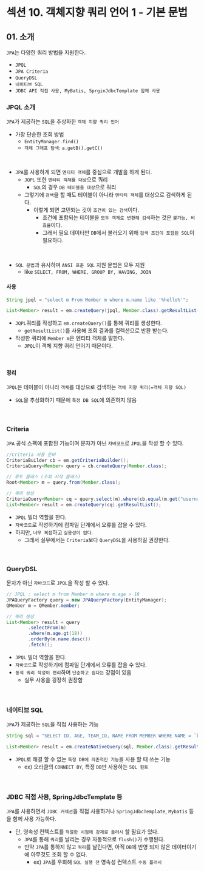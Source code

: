 # 섹션 10. 객체지향 쿼리 언어 1 - 기본 문법
## 01. 소개
`JPA`는 다양한 쿼리 방법을 지원한다.
- `JPQL`
- `JPA Criteria`
- `QueryDSL`
- `네이티브 SQL`
- `JDBC API 직접 사용, MyBatis, SprginJdbcTemplate 함께 사용`
### JPQL 소개
`JPA`가 제공하는 `SQL`을 추상화한 `객체 지향 쿼리 언어`
- 가장 단순한 조회 방법
  - `EntityManager.find()`
  - `객체 그래프 탐색`: `a.getB().getC()`  
<br/>

- `JPA`를 사용하게 되면 `엔티티 객체`를 중심으로 개발을 하게 된다.
  - `JQPL` 또한 `엔티티 객체를 대상`으로 쿼리
    - `SQL`의 경우 `DB 테이블을 대상`으로 쿼리
  - 그렇기에 `검색`을 할 때도 테이블이 아니라 `엔티티 객체`를 대상으로 검색하게 된다.
    - 이렇게 되면 고민되는 것이 `조건이 있는 검색`이다.
      - 조건에 포함되는 테이블을 `모두 객체로 변환해 검색`하는 것은 `불가능, 비효율`이다.
      - 그래서 필요 데이터만 `DB`에서 불러오기 위해 `검색 조건이 포함된 SQL`이 필요하다.  
<br/>

- `SQL 문법`과 유사하며 `ANSI 표준 SQL` 지원 문법은 모두 지원
  - like `SELECT, FROM, WHERE, GROUP BY, HAVING, JOIN`
#### 사용
```java
String jpql = "select m From Member m where m.name like '%hello%'";

List<Member> result = em.createQuery(jpql, Member.class).getResultList();
```
- `JQPL`쿼리를 작성하고 `em.createQuery()`를 통해 쿼리를 생성한다.
  - `getResultList()`를 사용해 조회 결과를 컬렉션으로 반환 받는다.
- 작성한 쿼리에 `Member m`은 엔티티 객체를 말한다.
  - `JPQL`이 객체 지향 쿼리 언어기 때문이다.  
<br/>

#### 정리
`JPQL`은 테이블이 아니라 `객체`를 대상으로 검색하는 `객체 지향 쿼리(=객체 지향 SQL)`
- `SQL`을 추상화하기 때문에 `특정 DB SQL`에 의존하지 않음  
<br/><br/>

### Criteria
`JPA` 공식 스펙에 포함된 기능이며 문자가 아닌 `자바코드`로 `JPQL`을 작성 할 수 있다.
```java
//Criteria 사용 준비
CriteriaBuilder cb = em.getCriteriaBuilder();
CriteriaQuery<Member> query = cb.createQuery(Member.class);

// 루트 클래스 (조회 시작 클래스)
Root<Member> m = query.from(Member.class);

// 쿼리 생성
CriteriaQuery<Member> cq = query.select(m).where(cb.equal(m.get("username"), "kim"));
List<Member> result = em.createQuery(cq).getResultList();
```
- `JPQL` 빌더 역할을 한다.
- `자바코드`로 작성하기에 컴파일 단계에서 오류를 잡을 수 있다.
- 하지만, `너무 복잡`하고 `실용성이 없다`.
  - 그래서 실무에서는 `Criteria`보다 `QueryDSL`을 사용하길 권장한다.  
<br/><br/>

### QueryDSL
문자가 아닌 `자바코드`로 `JPQL`을 작성 할 수 있다.
```java
// JPQL : select m from Member m where m.age > 18
JPAQueryFactory query = new JPAQueryFactory(EntityManager);
QMember m = QMember.member;

// 쿼리 생성
List<Member> result = query
        .selectFrom(m)
        .where(m.age.gt(18))
        .orderBy(m.name.desc())
        .fetch();
```
- `JPQL` 빌더 역할을 한다.
- `자바코드`로 작성하기에 컴파일 단게에서 오류를 잡을 수 있다.
- `동적 쿼리 작성이 편리`하며 `단순하고 쉽다는` 강점이 있음
  - 실무 사용을 굉장히 권장함  
<br/><br/>

### 네이티브 SQL
`JPA`가 제공하는 `SQL`을 직접 사용하는 기능
```java
String sql = "SELECT ID, AGE, TEAM_ID, NAME FROM MEMBER WHERE NAME = `kim'";

List<Member> result = em.createNativeQuery(sql, Member.class).getResultList();
```
- `JPQL`로 해결 할 수 없는 `특정 DB에 의존적인 기능`을 사용 할 때 쓰는 기능
  - ex) 오라클의 `CONNECT BY`, 특정 `DB`만 사용하는 `SQL 힌트`  
<br/><br/>

### JDBC 직접 사용, SpringJdbcTemplate 등
`JPA`를 사용하면서 `JDBC 커넥션`을 직접 사용하거나 `SpringJdbcTemplate`, `Mybatis` 등을 함께 사용 가능하다.
- 단, 영속성 컨텍스트를 `적절한 시점에 강제로 플러시` 할 필요가 있다.
  - `JPA`를 통해 `쿼리`를 날리는 경우 자동적으로 `flush()`가 수행된다.
  - 만약 `JPA`를 통하지 않고 `쿼리`를 날린다면, 아직 `DB`에 반영 되지 않은 데이터이기에 아무것도 조회 할 수 없다.
    - ex) `JPA`를 우회해 `SQL 실행 전` 영속성 컨텍스트 `수동 플러시`